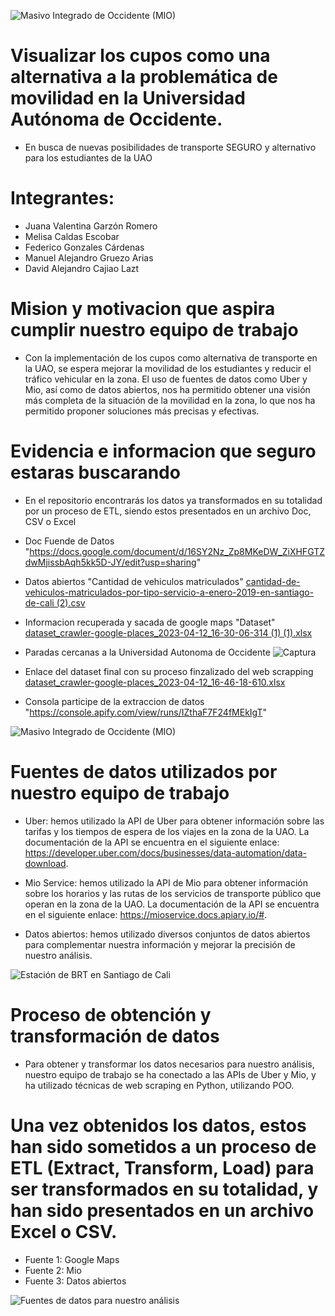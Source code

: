 ![Masivo Integrado de Occidente (MIO)](https://admisiones.uao.edu.co/wp-content/uploads/elementor/thumbs/BANNER-LANDING-12-1-scaled-q3lrqjvb3bzcrdxs0xctzvl1aop9wzvwvx1pevouqo.jpg)


# Visualizar los cupos como una alternativa a la problemática de movilidad en la Universidad Autónoma de Occidente.
- En busca de nuevas posibilidades de transporte SEGURO y alternativo para los estudiantes de la UAO

# Integrantes:
- Juana Valentina Garzón Romero
- Melisa Caldas Escobar 
- Federico Gonzales Cárdenas
- Manuel Alejandro Gruezo Arias
- David Alejandro Cajiao Lazt

# Mision y motivacion que aspira cumplir nuestro equipo de trabajo

- Con la implementación de los cupos como alternativa de transporte en la UAO, se espera mejorar la movilidad de los estudiantes y reducir el tráfico vehicular en la zona. El uso de fuentes de datos como Uber y Mio, así como de datos abiertos, nos ha permitido obtener una visión más completa de la situación de la movilidad en la zona, lo que nos ha permitido proponer soluciones más precisas y efectivas.

# Evidencia e informacion que seguro estaras buscarando
- En el repositorio encontrarás los datos ya transformados en su totalidad por un proceso de ETL, siendo estos presentados en un archivo Doc, CSV o Excel

- Doc Fuende de Datos "https://docs.google.com/document/d/16SY2Nz_Zp8MKeDW_ZiXHFGTZdwMjissbAqh5kk5D-JY/edit?usp=sharing"
- Datos abiertos "Cantidad de vehiculos matriculados" 
[cantidad-de-vehiculos-matriculados-por-tipo-servicio-a-enero-2019-en-santiago-de-cali (2).csv](https://github.com/Federic0GC/Proyecto-Programacion/files/11213773/cantidad-de-vehiculos-matriculados-por-tipo-servicio-a-enero-2019-en-santiago-de-cali.2.csv)
- Informacion recuperada y sacada de google maps "Dataset"
[dataset_crawler-google-places_2023-04-12_16-30-06-314 (1) (1).xlsx](https://github.com/Federic0GC/Proyecto-Programacion/files/11213858/dataset_crawler-google-places_2023-04-12_16-30-06-314.1.1.xlsx)
- Paradas cercanas a la Universidad Autonoma de Occidente
![Captura](https://user-images.githubusercontent.com/126357240/231528952-b91332e2-0914-4aa1-8140-cd6143eeffb7.JPG)

- Enlace del dataset final con su proceso finzalizado del web scrapping
[dataset_crawler-google-places_2023-04-12_16-46-18-610.xlsx](https://github.com/Federic0GC/Proyecto-Programacion/files/11214002/dataset_crawler-google-places_2023-04-12_16-46-18-610.xlsx)
- Consola participe de la extraccion de datos "https://console.apify.com/view/runs/IZthaF7F24fMEkIgT"









![Masivo Integrado de Occidente (MIO)](https://www.uao.edu.co/wp-content/uploads/2020/09/internacionalizacion-en-la-uao.jpg)

# Fuentes de datos utilizados por nuestro equipo de trabajo 

- Uber: hemos utilizado la API de Uber para obtener información sobre las tarifas y los tiempos de espera de los viajes en la zona de la UAO. La documentación de la API se encuentra en el siguiente enlace: https://developer.uber.com/docs/businesses/data-automation/data-download.

- Mio Service: hemos utilizado la API de Mio para obtener información sobre los horarios y las rutas de los servicios de transporte público que operan en la zona de la UAO. La documentación de la API se encuentra en el siguiente enlace: https://mioservice.docs.apiary.io/#.

- Datos abiertos: hemos utilizado diversos conjuntos de datos abiertos para complementar nuestra información y mejorar la precisión de nuestro análisis.

![Estación de BRT en Santiago de Cali](https://upload.wikimedia.org/wikipedia/commons/a/a0/BRT%2C_santiago_de_Cali_station.jpg)

# Proceso de obtención y transformación de datos

- Para obtener y transformar los datos necesarios para nuestro análisis, nuestro equipo de trabajo se ha conectado a las APIs de Uber y Mio, y ha utilizado técnicas de web scraping en Python, utilizando POO.

# Una vez obtenidos los datos, estos han sido sometidos a un proceso de ETL (Extract, Transform, Load) para ser transformados en su totalidad, y han sido presentados en un archivo Excel o CSV.

- Fuente 1: Google Maps
- Fuente 2: Mio
- Fuente 3: Datos abiertos

![Fuentes de datos para nuestro análisis](https://cdn.plainconcepts.com/wp-content/uploads/2023/01/etl-extract-transform-load.jpg)

